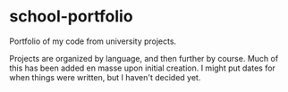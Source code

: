 # school-portfolio
Portfolio of my code from university projects.

Projects are organized by language, and then further by course. Much of this has been added en masse upon initial creation. I might put dates for when things were written, but I haven't decided yet.
